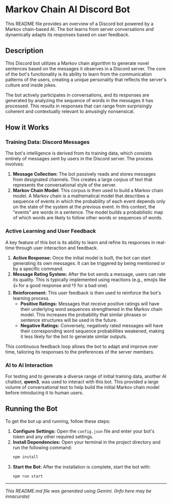 # Markov Chain AI Discord Bot

This README file provides an overview of a Discord bot powered by a Markov chain-based AI. The bot learns from server conversations and dynamically adapts its responses based on user feedback.

## Description

This Discord bot utilizes a Markov chain algorithm to generate novel sentences based on the messages it observes in a Discord server. The core of the bot's functionality is its ability to learn from the communication patterns of the users, creating a unique personality that reflects the server's culture and inside jokes.

The bot actively participates in conversations, and its responses are generated by analyzing the sequence of words in the messages it has processed. This results in responses that can range from surprisingly coherent and contextually relevant to amusingly nonsensical.

## How it Works

### Training Data: Discord Messages

The bot's intelligence is derived from its training data, which consists entirely of messages sent by users in the Discord server. The process involves:

1.  **Message Collection:** The bot passively reads and stores messages from designated channels. This creates a large corpus of text that represents the conversational style of the server.
2.  **Markov Chain Model:** This corpus is then used to build a Markov chain model. A Markov chain is a mathematical model that describes a sequence of events in which the probability of each event depends only on the state of the system at the previous event. In this context, the "events" are words in a sentence. The model builds a probabilistic map of which words are likely to follow other words or sequences of words.

### Active Learning and User Feedback

A key feature of this bot is its ability to learn and refine its responses in real-time through user interaction and feedback.

1.  **Active Response:** Once the initial model is built, the bot can start generating its own messages. It can be triggered by being mentioned or by a specific command.
2.  **Message Rating System:** After the bot sends a message, users can rate its quality. This is typically implemented using reactions (e.g., emojis like 👍 for a good response and 👎 for a bad one).
3.  **Reinforcement:** This user feedback is then used to reinforce the bot's learning process.
    * **Positive Ratings:** Messages that receive positive ratings will have their underlying word sequences strengthened in the Markov chain model. This increases the probability that similar phrases or sentence structures will be used in the future.
    * **Negative Ratings:** Conversely, negatively rated messages will have their corresponding word sequence probabilities weakened, making it less likely for the bot to generate similar outputs.

This continuous feedback loop allows the bot to adapt and improve over time, tailoring its responses to the preferences of the server members.

### AI to AI Interaction

For testing and to generate a diverse range of initial training data, another AI chatbot, **qwen3**, was used to interact with this bot. This provided a large volume of conversational text to help build the initial Markov chain model before introducing it to human users.

## Running the Bot

To get the bot up and running, follow these steps:

1.  **Configure Settings:** Open the `config.json` file and enter your bot's token and any other required settings.
2.  **Install Dependencies:** Open your terminal in the project directory and run the following command:
    ```bash
    npm install
    ```
3.  **Start the Bot:** After the installation is complete, start the bot with:
    ```bash
    npm run start
    ```

---

*This README.md file was generated using Gemini. (Info here may be innacurate)*
